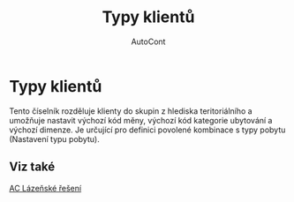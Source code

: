 ﻿---
    title: "Typy klientů"
    author: AutoCont
    ms.date: 04/30/2018
    ms.topic: article
    ms.prod: dynamics-nav-2017
    ms.contentlocale: cs-cz
    ms.lasthandoff: 04/30/2018
---

# Typy klientů

Tento číselník rozděluje klienty do skupin z hlediska teritoriálního a umožňuje nastavit výchozí kód měny, výchozí kód kategorie ubytování a výchozí dimenze.
Je určující pro definici povolené kombinace s typy pobytu (Nastavení typu pobytu). 
 



## <a name="see-also"></a>Viz také
[AC Lázeňské řešení](ac-spa-solution.md)